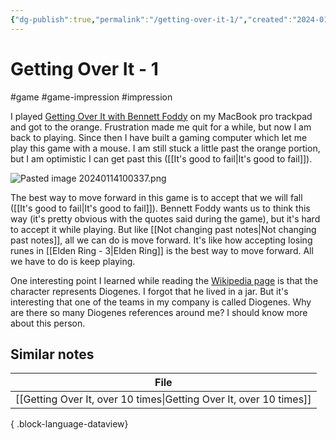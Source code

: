 ```yaml
---
{"dg-publish":true,"permalink":"/getting-over-it-1/","created":"2024-01-14T09:52:17.414+09:00","updated":"2024-01-14T10:08:34.728+09:00"}
---
```


# Getting Over It - 1

#game #game-impression #impression 

I played [Getting Over It with Bennett Foddy](https://en.wikipedia.org/wiki/Getting_Over_It_with_Bennett_Foddy) on my MacBook pro trackpad and got to the orange. Frustration made me quit for a while, but now I am back to playing. Since then I have built a gaming computer which let me play this game with a mouse. I am still stuck a little past the orange portion, but I am optimistic I can get past this ([[It's good to fail\|It's good to fail]]).

![Pasted image 20240114100337.png](/img/user/attachments/Pasted%20image%2020240114100337.png)

The best way to move forward in this game is to accept that we will fall ([[It's good to fail\|It's good to fail]]). Bennett Foddy wants us to think this way (it's pretty obvious with the quotes said during the game), but it's hard to accept it while playing. But like [[Not changing past notes\|Not changing past notes]], all we can do is move forward. It's like how accepting losing runes in [[Elden Ring - 3\|Elden Ring]] is the best way to move forward. All we have to do is keep playing.

One interesting point I learned while reading the [Wikipedia page](https://en.wikipedia.org/wiki/Getting_Over_It_with_Bennett_Foddy) is that the character represents Diogenes. I forgot that he lived in a jar. But it's interesting that one of the teams in my company is called Diogenes. Why are there so many Diogenes references around me? I should know more about this person.

## Similar notes

| File                                                                  |
| --------------------------------------------------------------------- |
| [[Getting Over It, over 10 times\|Getting Over It, over 10 times]] |

{ .block-language-dataview}
